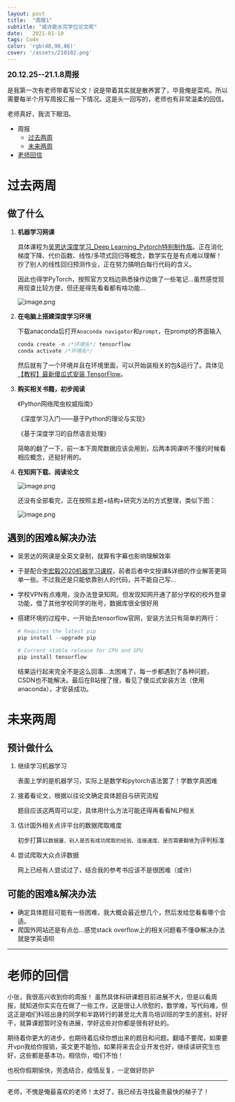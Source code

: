 ```yaml
---
layout: post
title:  "周报1"
subtitle: "或许能水完学位论文呢"
date:   2021-01-10
tags: Code
color: 'rgb(48,90,86)'
cover: '/assets/210102.png'
---
```




<big>**20.12.25--21.1.8周报**</big>

是我第一次有老师带着写论文！说是带着其实就是散养罢了，毕竟俺是菜鸡。所以需要每半个月写周报汇报一下情况。这是头一回写的，老师也有非常温柔的回信。

老师真好，我流下眼泪。

- 周报
  - [过去两周](#jump1)
  - [未来两周](#jump2)
- [老师回信](#jump3)

<span id="jump1">  </span>

# 过去两周

## 做了什么

1. **机器学习网课**

   具体课程为[吴恩达深度学习_Deep Learning_Pytorch特别制作版](https://www.bilibili.com/video/BV1BZ4y1M7hF)。正在消化梯度下降、代价函数、线性/多项式回归等概念，数学实在是有点难以理解！抄了别人的线性回归预测作业，正在努力搞明白每行代码的含义。

   因此也得学PyTorch，按照官方文档边熟悉操作边做了一些笔记…虽然感觉现用现查比较方便，但还是得先看看都有啥功能…

   ![image.png](https://i.loli.net/2021/01/11/9lkQIHDxyoTVgLR.png)

2. **在电脑上搭建深度学习环境**

   下载anaconda后打开`Anaconda navigator`和`prompt`，在prompt的界面输入

   ```c++
   conda create -n /*环境名*/ tensorflow
   conda activate /*环境名*/
   ```

   然后就有了一个环境并且在环境里面，可以开始装相关的包&运行了。具体见[【教程】最新傻瓜式安装 TensorFlow](https://www.bilibili.com/video/BV1ja4y1t7Qj)。

3. **购买相关书籍，初步阅读**

   《Python网络爬虫权威指南》

   《深度学习入门——基于Python的理论与实现》

   《基于深度学习的自然语言处理》

   简略的翻了一下，前一本下周爬数据应该会用到，后两本网课听不懂的时候看相应概念，还挺好用的。

4. **在知网下载、阅读论文**

   ![image.png](https://i.loli.net/2021/01/11/Zgz9V2xksQDL5nU.png)

   还没有全部看完，正在按照主题+结构+研究方法的方式整理，类似下图：

   ![image.png](https://i.loli.net/2021/01/11/jFQ51Ea6vkrNJel.png)

## 遇到的困难&解决办法

- 吴恩达的网课是全英文录制，就算有字幕也影响理解效率

- 于是配合[李宏毅2020机器学习课程](www.bilibili.com/video/BV1JE411g7XF)，前者后者中文授课&详细的作业解答更简单一些。不过我还是只能依靠别人的代码，并不能自己写…

- 学校VPN有点难用，没办法登录知网。但发现知网开通了部分学校的校外登录功能，借了其他学校同学的账号，数据库很全很好用

- 搭建环境的过程中，一开始去tensorflow官网，安装方法只有简单的两行：

  ```python
  # Requires the latest pip
  pip install --upgrade pip
  
  # Current stable release for CPU and GPU
  pip install tensorflow
  ```

  结果运行起来完全不是这么回事…太困难了，每一步都遇到了各种问题，CSDN也不能解决。最后在B站搜了搜，看见了傻瓜式安装方法（使用anaconda），才安装成功。

<span id="jump2">  </span>

# 未来两周

## 预计做什么

1. 继续学习机器学习

   表面上学的是机器学习，实际上是数学和pytorch语法罢了！学数学真困难

2. 接着看论文，根据以往论文确定具体题目与研究流程

   题目应该这两周可以定，具体用什么方法可能还得再看看NLP相关

3. 估计国外相关点评平台的数据爬取难度

   初步打算以`数据量、别人是否有成功爬取的经验、连接速度、是否需要翻墙`为评判标准

4. 尝试爬取大众点评数据

   网上已经有人尝试过了，结合我的参考书应该不是很困难（或许）

## 可能的困难&解决办法

- 确定具体题目可能有一些困难，我大概会最近想几个，然后发给您看看哪个合适。
- 爬国外网站还是有点怂…感觉stack overflow上的相关问题看不懂😅解决办法就是学英语呗

---

<span id="jump3">  </span>

# 老师的回信

小张，我很高兴收到你的周报！ 虽然具体科研课题目前进展不大，但是以看周报，就知道你实实在在做了一些工作，这是很让人欣慰的，数学难，写代码难，但这正是咱们科班出身的同学和半路转行的甚至北大青鸟培训班的学生的差别，好好干，就算课题暂时没有进展，学好这些对你都是很有好处的。

期待着你更大的进步，也期待着后续你想出来的题目和问题。翻墙不要爬，如果要开vpn我给你报销，英文更不能怕，如果将来去企业开发也好，继续读研究生也好，这些都是基本功，相信你，咱们不怕！

也祝你假期愉快，劳逸结合，疫情反复，一定做好防护

---

老师，不愧是俺最喜欢的老师！太好了，我已经去寻找最贵最快的梯子了！